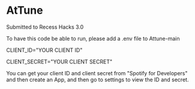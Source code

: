 # AtTune
Submitted to Recess Hacks 3.0

To have this code be able to run, please add a .env file to Attune-main 

CLIENT_ID="YOUR CLIENT ID"

CLIENT_SECRET="YOUR CLIENT SECRET"

You can get your client ID and client secret from "Spotify for Developers" and then create an App, and then go to settings to view the ID and secret. 
